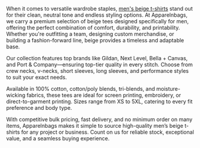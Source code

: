 When it comes to versatile wardrobe staples, <a href="https://www.apparelnbags.com/wholesale-blank-t-shirts/beige-t-shirts.htm">men's beige t-shirts</a> stand out for their clean, neutral tone and endless styling options. At Apparelnbags, we carry a premium selection of beige tees designed specifically for men, offering the perfect combination of comfort, durability, and printability. Whether you're outfitting a team, designing custom merchandise, or building a fashion-forward line, beige provides a timeless and adaptable base.

Our collection features top brands like Gildan, Next Level, Bella + Canvas, and Port & Company—ensuring top-tier quality in every stitch. Choose from crew necks, v-necks, short sleeves, long sleeves, and performance styles to suit your exact needs.

Available in 100% cotton, cotton/poly blends, tri-blends, and moisture-wicking fabrics, these tees are ideal for screen printing, embroidery, or direct-to-garment printing. Sizes range from XS to 5XL, catering to every fit preference and body type.

With competitive bulk pricing, fast delivery, and no minimum order on many items, Apparelnbags makes it simple to source high-quality men’s beige t-shirts for any project or business. Count on us for reliable stock, exceptional value, and a seamless buying experience.

